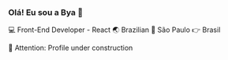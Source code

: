 ### Olá! Eu sou a Bya 👋


💻 Front-End Developer - React 🌏 Brazilian 🏡 São Paulo 👉 Brasil

🚩 Attention: Profile under construction
